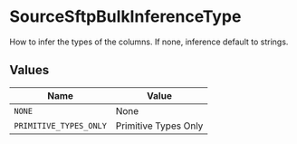 # SourceSftpBulkInferenceType

How to infer the types of the columns. If none, inference default to strings.


## Values

| Name                   | Value                  |
| ---------------------- | ---------------------- |
| `NONE`                 | None                   |
| `PRIMITIVE_TYPES_ONLY` | Primitive Types Only   |